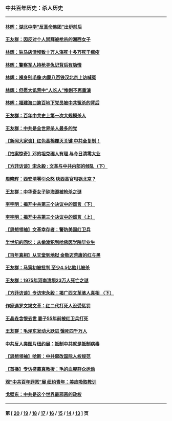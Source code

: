 ### 中共百年历史：杀人历史
---
#### [林辉：湖北中学“反革命集团”出炉前后](../../pages/nf1176106/n14082585.md?10060430) 
#### [王友群：因反对个人崇拜被枪杀的湘西女子](../../pages/nf1176106/n14048288.md?10060430) 
#### [林辉：驻马店溃坝致十万人淹死十多万死于瘟疫](../../pages/nf1176106/n14048231.md?10060430) 
#### [林辉：警察军人持枪寻仇记背后有隐情](../../pages/nf1176106/n14029745.md?10060430) 
#### [林辉：裸身别毛像 内蒙八百铁汉北京上访喊冤](../../pages/nf1176106/n14026693.md?10060430) 
#### [林辉：但愿大饥荒中“人吃人”惨剧不再重演](../../pages/nf1176106/n14020531.md?10060430) 
#### [林辉：福建海口逾百地下党员被中共冤杀的背后](../../pages/nf1176106/n13878946.md?10060430) 
#### [王友群：百年中共史上第一次大规模杀人](../../pages/nf1176106/n13863785.md?10060430) 
#### [王友群：中共是全世界杀人最多的党](../../pages/nf1176106/n13860689.md?10060430) 
#### [【新闻大家谈】红色高棉覆灭关键 中共全复制！](../../pages/nf1176106/n13850222.md?10060430) 
#### [【拍案惊奇】邓的坦克碾人有理 与今日清零大业](../../pages/nf1176106/n13729574.md?10060430) 
#### [【方菲访谈】宋永毅 : 文革与中共内部的倾轧（下）](../../pages/nf1176106/n13486836.md?10060430) 
#### [周晓辉：西安清零引众怒 陕西高官甩锅北京？](../../pages/nf1176106/n13484627.md?10060430) 
#### [王友群：中华奇女子钟海源被枪杀之谜](../../pages/nf1176106/n13430555.md?10060430) 
#### [李宇明：揭开中共第三个决议中的谎言（下）](../../pages/nf1176106/n13389389.md?10060430) 
#### [李宇明：揭开中共第三个决议中的谎言（上）](../../pages/nf1176106/n13388697.md?10060430) 
#### [【思想领袖】文革幸存者：警防美国红卫兵](../../pages/nf1176106/n13339289.md?10060430) 
#### [半世纪的回忆：从偷渡犯到哈佛医学院毕业生](../../pages/nf1176106/n13345328.md?10060430) 
#### [【百年真相】从天堂到地狱 金敬迈荒唐的红与黑](../../pages/nf1176106/n13336995.md?10060430) 
#### [王友群：马寅初被批判 至少4.5亿胎儿被杀](../../pages/nf1176106/n13260313.md?10060430) 
#### [王友群：1975年河南溃坝23万人死亡之谜](../../pages/nf1176106/n13231576.md?10060430) 
#### [【方菲访谈】专访宋永毅：揭广西文革骇人真相 （下）](../../pages/nf1176106/n13209074.md?10060430) 
#### [作家遇罗文揭文革：红二代打死人没受惩罚](../../pages/nf1176106/n13205254.md?10060430) 
#### [王晶垚含恨去世 妻子55年前被红卫兵打死](../../pages/nf1176106/n13203590.md?10060430) 
#### [王友群：毛泽东发动大跃进 饿死四千万人](../../pages/nf1176106/n13177158.md?10060430) 
#### [中共反人类图片纽约展：抵制中共就是抵制病毒](../../pages/nf1176106/n13115371.md?10060430) 
#### [【思想领袖】哈斯：中共窜改国际人权规范](../../pages/nf1176106/n13053647.md?10060430) 
#### [【首播】专访盛慕真教授：毛的血腥群众运动](../../pages/nf1176106/n13091782.md?10060430) 
#### [观“中共百年罪恶”展 纽约青年：美应吸取教训](../../pages/nf1176106/n13085246.md?10060430) 
#### [戈壁东：中共是这个世界最邪恶的政权](../../pages/nf1176106/n13085641.md?10060430) 

---
#### 第 [ [20](./20.md?10060430) / [19](./19.md?10060430) / [18](./18.md?10060430) / [17](./17.md?10060430) / [16](./16.md?10060430) / [15](./15.md?10060430) / [14](./14.md?10060430) / [13](./13.md?10060430) ] 页
